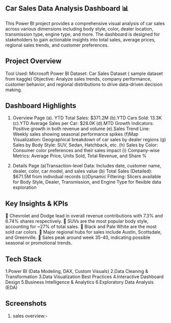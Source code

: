 ## Car Sales Data Analysis Dashboard 📊
This Power BI project provides a comprehensive visual analysis of car sales across various dimensions including body style, color, dealer location, transmission type, engine type, and more. The dashboard is designed for stakeholders to gain actionable insights into total sales, average prices, regional sales trends, and customer preferences.

## Project Overview
Tool Used: Microsoft Power BI
Dataset: Car Sales Dataset ( sample dataset from kaggle)
Objective: Analyze sales trends, company performance, customer behavior, and regional distributions to drive data-driven decision making.

## Dashboard Highlights
1. Overview Page
(a). YTD Total Sales: $371.2M
(b).YTD Cars Sold: 13.3K
(c).YTD Average Sales per Car: $28.0K
(d).MTD Growth Indicators: Positive growth in both revenue and volume
(e).Sales Trend Line: Weekly sales showing seasonal performance spikes
(f)Map Visualization: Geographical breakdown of car sales by dealer regions
(g) Sales by Body Style: SUV, Sedan, Hatchback, etc.
(h) Sales by Color: Consumer color preferences and their sales impact
(i) Company-wise Metrics: Average Price, Units Sold, Total Revenue, and Share %

2. Details Page
   (a)Transaction-level Data: Includes date, customer name, dealer, color, car model, and sales value
   (b) Total Sales (Detailed): $671.5M from individual records
   (c)Dynamic Filtering: Slicers available for Body Style, Dealer, Transmission, and Engine Type for flexible data exploration

## Key Insights & KPIs
🔹 Chevrolet and Dodge lead in overall revenue contributions with 7.3% and 6.74% shares respectively.
🔹 SUVs are the most popular body style, accounting for ~27% of total sales.
🔹 Black and Pale White are the most sold car colors.
🔹 Major regional hubs for sales include Austin, Scottsdale, and Greenville.
🔹 Sales peak around week 35-40, indicating possible seasonal or promotional trends.

## Tech Stack
1.Power BI (Data Modeling, DAX, Custom Visuals)
2.Data Cleaning & Transformation
3.Data Visualization Best Practices
4.Interactive Dashboard Design
5.Business Intelligence & Analytics
6.Exploratory Data Analysis (EDA)

## Screenshots
1. sales overview:-
